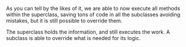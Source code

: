 As you can tell by the likes of it, we are able to now execute all methods within the superclass, saving
tons of code in all the subclasses avoiding mistakes, but it is still possible to override them.

The superclass holds the information, and still executes the work. A subclass is able to override what is needed for
its logic.

